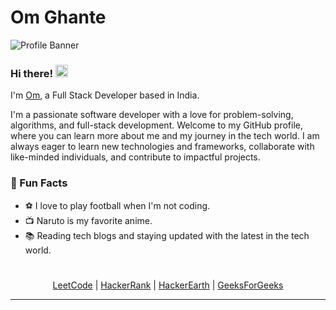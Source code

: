# Om Ghante

![Profile Banner](https://via.placeholder.com/1000x200.png?text=Welcome+to+Om+Ghante's+GitHub+Profile)

### Hi there! <img src="https://media.tenor.com/1J5k8S9mUvkAAAAM/hello-venom.gif" alt="Wave" width="20" height="20">

I'm [Om](https://github.com/om-ghante), a Full Stack Developer based in India.

I'm a passionate software developer with a love for problem-solving, algorithms, and full-stack development. Welcome to my GitHub profile, where you can learn more about me and my journey in the tech world. I am always eager to learn new technologies and frameworks, collaborate with like-minded individuals, and contribute to impactful projects.

### 🌟 Fun Facts

- ⚽ I love to play football when I'm not coding.
- 📺 Naruto is my favorite anime.
- 📚 Reading tech blogs and staying updated with the latest in the tech world.

# 

<div align="center">
  <a href="https://leetcode.com">LeetCode</a> |
  <a href="https://hackerrank.com">HackerRank</a> |
  <a href="https://hackerearth.com">HackerEarth</a> |
  <a href="https://geeksforgeeks.org">GeeksForGeeks</a>
</div>

---
